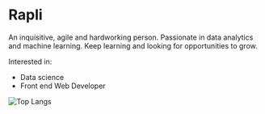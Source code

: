 # Rapli

An inquisitive, agile and hardworking person. Passionate in data analytics and machine learning. Keep learning and looking for opportunities to grow.

Interested in: 
<ul>
    <li>Data science</li>
    <li>Front end Web Developer</li>
</ul>

![Top Langs](https://github-readme-stats.vercel.app/api/top-langs/?username=Sateasinpedas&theme=tokyonight&layout=compact)

